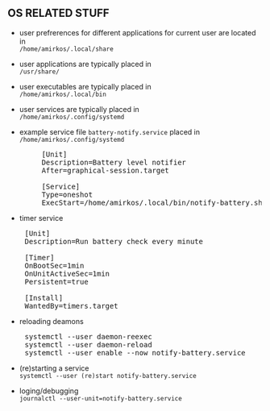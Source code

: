 ## OS RELATED STUFF 

- user prefrerences for different applications for current user are located in  
    `/home/amirkos/.local/share`  

- user applications are typically placed in  
    `/usr/share/`  

- user executables are typically placed in  
    `/home/amirkos/.local/bin`  

- user services are typically placed in  
    `/home/amirkos/.config/systemd`  

- example service file `battery-notify.service` placed in `/home/amirkos/.config/systemd`  


<pre>
        [Unit]
        Description=Battery level notifier
        After=graphical-session.target
        
        [Service]
        Type=oneshot
        ExecStart=/home/amirkos/.local/bin/notify-battery.sh  
</pre>

- timer service  


<pre>
    [Unit]  
    Description=Run battery check every minute

    [Timer]
    OnBootSec=1min
    OnUnitActiveSec=1min
    Persistent=true

    [Install]
    WantedBy=timers.target
</pre>

- reloading deamons  

<pre>
    systemctl --user daemon-reexec
    systemctl --user daemon-reload
    systemctl --user enable --now notify-battery.service
</pre>

- (re)starting a service  
    `systemctl --user (re)start notify-battery.service`  

- loging/debugging  
    `journalctl --user-unit=notify-battery.service`
